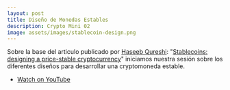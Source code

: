 ```yaml
---
layout: post
title: Diseño de Monedas Estables
description: Crypto Mini 02
image: assets/images/stablecoin-design.png
---
```


Sobre la base del articulo publicado por [Haseeb Qureshi](https://hackernoon.com/@hosseeb): "[Stablecoins: designing a price-stable cryptocurrency](https://hackernoon.com/stablecoins-designing-a-price-stable-cryptocurrency-6bf24e2689e5)" iniciamos nuestra sesión sobre los diferentes diseños para desarrollar una cryptomoneda estable.

<!-- <div class="box alt">
  <div class="videowrapper">
    <iframe width="560" height="315" src="https://www.youtube-nocookie.com/embed/dAloy9azBWw?rel=0" frameborder="0" allow="autoplay; encrypted-media" allowfullscreen></iframe>  
  </div>
</div> -->

<ul class="actions vertical">
  <li><a href="https://youtu.be/dAloy9azBWw" class="button fit icon fa-youtube">Watch on YouTube</a></li>
</ul>
